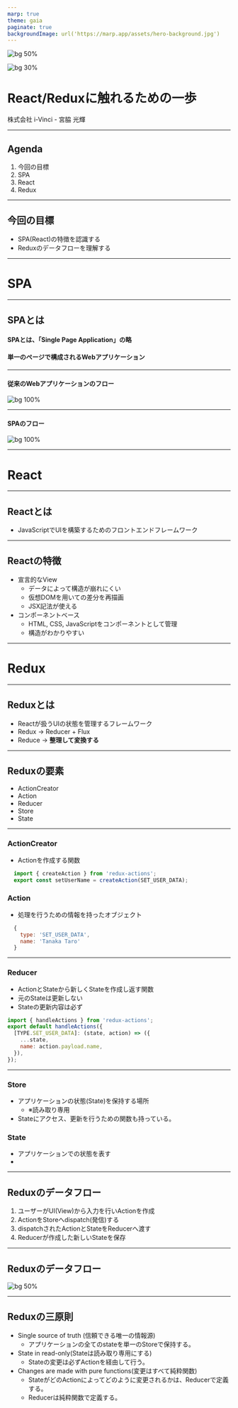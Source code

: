 ```yaml
---
marp: true
theme: gaia
paginate: true
backgroundImage: url('https://marp.app/assets/hero-background.jpg')
---
```

<!-- class: lead -->
![bg 50%](https://upload.wikimedia.org/wikipedia/commons/a/a7/React-icon.svg)

![bg 30%](https://raw.githubusercontent.com/reduxjs/redux/master/logo/logo.png)

# **React/Reduxに触れるための一歩**

株式会社 i-Vinci - 宮脇 光輝

---
<!-- class: default -->
<!-- header: Agenda -->
## Agenda

1. 今回の目標
2. SPA
3. React
4. Redux

---
<!-- class: default -->
<!-- header: SPA -->
## 今回の目標

- SPA(React)の特徴を認識する
- Reduxのデータフローを理解する

---
<!-- class: lead -->
<!-- header: SPA -->
# SPA

---
<!-- class: default -->
## SPAとは

#### SPAとは、「Single Page Application」の略

#### 単一のページで構成されるWebアプリケーション

---
<!-- class: default -->
<!-- _footer: 引用元:[https://miyach.in/programming/spa-basis/] -->
#### 従来のWebアプリケーションのフロー

![bg 100%](https://miyach.in/wp-content/uploads/2019/02/612f43071a2a0f44423b8bcb86c93e1a-1024x455.png)

---
<!-- class: default -->
<!-- _footer: 引用元:[https://miyach.in/programming/spa-basis/] -->
#### SPAのフロー

![bg 100%](https://miyach.in/wp-content/uploads/2019/02/7fb8f1c748d490339c64aa37f2515920-1024x455.png)

---
<!-- class: lead -->
<!-- header: React -->
# React

---
<!-- class: default -->
## Reactとは

- JavaScriptでUIを構築するためのフロントエンドフレームワーク

---
<!-- class: default -->
## Reactの特徴

- 宣言的なView
  - データによって構造が崩れにくい
  - 仮想DOMを用いての差分を再描画
  - JSX記法が使える
- コンポーネントベース
  - HTML, CSS, JavaScriptをコンポーネントとして管理
  - 構造がわかりやすい

---
<!-- class: lead -->
<!-- header: Redux -->
# Redux

---
<!-- class: default -->
## Reduxとは

- Reactが扱うUIの状態を管理するフレームワーク
- Redux → Reducer + Flux
- Reduce → **整理して変換する**

---
<!-- class: default -->
## Reduxの要素

- ActionCreator
- Action
- Reducer
- Store
- State

---
<!-- class: default -->
### ActionCreator
  - Actionを作成する関数
```js
  import { createAction } from 'redux-actions';
  export const setUserName = createAction(SET_USER_DATA);
```

### Action
  - 処理を行うための情報を持ったオブジェクト
```js
  {
    type: 'SET_USER_DATA',
    name: 'Tanaka Taro'
  }
```

---
<!-- class: default -->
### Reducer
  - ActionとStateから新しくStateを作成し返す関数
  - 元のStateは更新しない
  - Stateの更新内容は必ず
```js
import { handleActions } from 'redux-actions';
export default handleActions({
  [TYPE.SET_USER_DATA]: (state, action) => ({
    ...state,
    name: action.payload.name,
  }),
});
```

---
<!-- class: default -->
### Store
  - アプリケーションの状態(State)を保持する場所
    - ※読み取り専用
  - Stateにアクセス、更新を行うための関数も持っている。

### State
  - アプリケーションでの状態を表す
  - 

---
<!-- class: default -->
## Reduxのデータフロー

1. ユーザーがUI(View)から入力を行いActionを作成
2. ActionをStoreへdispatch(発信)する
3. dispatchされたActionとStateをReducerへ渡す
4. Reducerが作成した新しいStateを保存

---
<!-- class: default -->
<!-- _footer: 引用元:[https://staltz.com/unidirectional-user-interface-architectures.html] -->
## Reduxのデータフロー

![bg 50%](https://s3.amazonaws.com/media-p.slid.es/uploads/364812/images/2484790/ARCH-Redux2-extended-real-declerative.gif)

---
<!-- class: default -->
## Reduxの三原則

- Single source of truth (信頼できる唯一の情報源)
  - アプリケーションの全てのstateを単一のStoreで保持する。
- State in read-only(Stateは読み取り専用にする)
  - Stateの変更は必ずActionを経由して行う。
- Changes are made with pure functions(変更はすべて純粋関数)
  - StateがどのActionによってどのように変更されるかは、Reducerで定義する。
  - Reducerは純粋関数で定義する。
